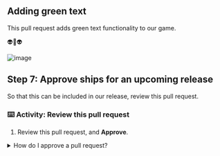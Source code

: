 ## Adding green text

This pull request adds green text functionality to our game.

👽💚👽

![image](https://user-images.githubusercontent.com/13326548/48045204-2df72f00-e144-11e8-8cc8-4fdfcd1762af.png)

## Step 7: Approve ships for an upcoming release

So that this can be included in our release, review this pull request.

### :keyboard: Activity: Review this pull request
1. Review this pull request, and **Approve**.

<details><summary>How do I approve a pull request?</summary>

To approve a pull request, perform the following:

1. Click **Files changed**
1. Click the **Review changes** drop-down
1. Select **Approve**
1. Click **Submit review**

![approve pull request gif](https://user-images.githubusercontent.com/16547949/49187146-8f21b500-f334-11e8-843c-90f20e27a2dd.gif)
</details>